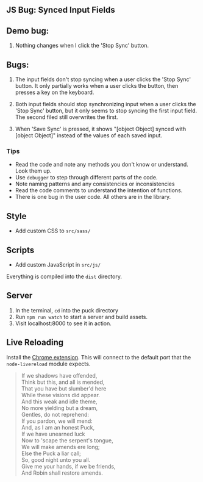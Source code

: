 ## JS Bug: Synced Input Fields

## Demo bug:
1. Nothing changes when I click the 'Stop Sync' button.

## Bugs:
1. The input fields don't stop syncing when a user clicks the 'Stop Sync' button. It only partially works when a user clicks the button, then presses a key on the keyboard.

2. Both input fields should stop synchronizing input when a user clicks the 'Stop Sync' button, but it only seems to stop syncing the first input field. The second filed still overwrites the first.
3. When 'Save Sync' is pressed, it shows "[object Object] synced with [object Object]" instead of the values of each saved input.

### Tips
* Read the code and note any methods you don't know or understand. Look them up.
* Use `debugger` to step through different parts of the code.
* Note naming patterns and any consistencies or inconsistencies
* Read the code comments to understand the intention of functions.
* There is one bug in the user code. All others are in the library.

## Style
* Add custom CSS to `src/sass/`

## Scripts
* Add custom JavaScript in `src/js/`

Everything is compiled into the `dist` directory.

## Server
1. In the terminal, `cd` into the puck directory
1. Run `npm run watch` to start a server and build assets.
1. Visit localhost:8000 to see it in action.

## Live Reloading

Install the [Chrome extension](https://chrome.google.com/webstore/detail/livereload/jnihajbhpnppcggbcgedagnkighmdlei/related). This will connect to the default port that the `node-livereload` module expects.

> If we shadows have offended,  
> Think but this, and all is mended,  
> That you have but slumber'd here  
> While these visions did appear.  
> And this weak and idle theme,  
> No more yielding but a dream,  
> Gentles, do not reprehend:  
> If you pardon, we will mend:  
> And, as I am an honest Puck,  
> If we have unearned luck  
> Now to 'scape the serpent's tongue,  
> We will make amends ere long;  
> Else the Puck a liar call;  
> So, good night unto you all.  
> Give me your hands, if we be friends,  
> And Robin shall restore amends.  
